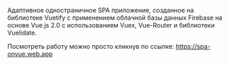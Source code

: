 Адаптивное одностраничное SPA приложение, созданное на библиотеке Vuetify с применением облачной базы данных Firebase на основе Vue.js 2.0 с использованием Vuex, Vue-Router и библиотеки Vuelidate.

Посмотреть работу можно просто кликнув по ссылке: https://spa-onvue.web.app
